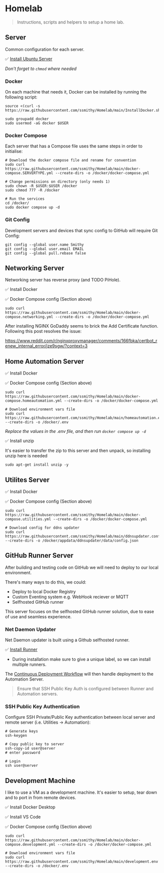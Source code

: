 # Homelab
> Instructions, scripts and helpers to setup a home lab.


## Server
Common configuration for each server.

✅ [Install Ubuntu Server](https://ubuntu.com/download/server)

*Don't forget to `chmod` where needed*

### Docker
On each machine that needs it, Docker can be installed by running the following script:

    source <(curl -s https://raw.githubusercontent.com/ssmithy/Homelab/main/InstallDocker.sh)

    sudo groupadd docker
    sudo usermod -aG docker $USER

### Docker Compose
Each server that has a Compose file uses the same steps in order to initialise:

    # Download the docker compose file and rename for convention
    sudo curl https://raw.githubusercontent.com/ssmithy/Homelab/main/docker-compose.SERVERTYPE.yml --create-dirs -o /docker/docker-compose.yml

    # Change permissions on directory (only needs 1)
    sudo chown -R $USER:$USER /docker
    sudo chmod 777 -R /docker

    # Run the services
    cd /docker/
    sudo docker compose up -d

### Git Config
Development servers and devices that sync config to GitHub will require Git Config:

    git config --global user.name Smithy
    git config --global user.email EMAIL
    git config --global pull.rebase false


## Networking Server
Networking server has reverse proxy (and TODO PiHole).

✅ Install Docker

✅ Docker Compose config (Section above)

    sudo curl https://raw.githubusercontent.com/ssmithy/Homelab/main/docker-compose.networking.yml --create-dirs -o /docker/docker-compose.yml

After installing NGINX GoDaddy seems to brick the Add Certificate function. Following this post resolves the issue:

https://www.reddit.com/r/nginxproxymanager/comments/166fbka/certbot_renew_internal_error/jze9sgw/?context=3


## Home Automation Server

✅ Install Docker

✅ Docker Compose config (Section above)

    sudo curl https://raw.githubusercontent.com/ssmithy/Homelab/main/docker-compose.homeautomation.yml --create-dirs -o /docker/docker-compose.yml

    # Download environment vars file
    sudo curl https://raw.githubusercontent.com/ssmithy/Homelab/main/homeautomation.env --create-dirs -o /docker/.env

*Replace the values in the .env file, and then run `docker compose up -d`*

✅ Install unzip

It's easier to transfer the zip to this server and then unpack, so installing unzip here is needed

    sudo apt-get install unzip -y

## Utilites Server

✅ Install Docker

✅ Docker Compose config (Section above)

    sudo curl https://raw.githubusercontent.com/ssmithy/Homelab/main/docker-compose.utilities.yml --create-dirs -o /docker/docker-compose.yml

    # Download config for ddns updater
    sudo curl https://raw.githubusercontent.com/ssmithy/Homelab/main/ddnsupdater.config.json --create-dirs -o /docker/appdata/ddnsupdater/data/config.json

## GitHub Runner Server
After building and testing code on GitHub we will need to deploy to our local environment.

There's many ways to do this, we could:

- Deploy to local Docker Registry
- Custom Eventing system e.g. WebHook reciever or MQTT
- Selfhosted GitHub runner

This server focuses on the selfhosted GitHub runner solution, due to ease of use and seamless experience.

### Net Daemon Updater
Net Daemon updater is built using a Github selfhosted runner.

✅ [Install Runner](https://github.com/ssmithy/NetDaemon/settings/actions/runners/new)

- During installation make sure to give a unique label, so we can install multiple runners.

The [Continuous Deployment Workflow](https://github.com/ssmithy/NetDaemon/blob/main/.github/workflows/CD.yml) will then handle deployment to the Automation Server.

> Ensure that SSH Public Key Auth is configured between Runner and Automation servers.


### SSH Public Key Authentication
Configure SSH Private/Public Key authentication between local server and remote server (i.e. Utilities -> Automation):

    # Generate keys
    ssh-keygen

    # Copy public key to server
    ssh-copy-id user@server
    # enter password

    # Login
    ssh user@server


## Development Machine
I like to use a VM as a development machine. It's easier to setup, tear down and to port in from remote devices.

✅ Install Docker Desktop

✅ Install VS Code

✅ Docker Compose config (Section above)

    sudo curl https://raw.githubusercontent.com/ssmithy/Homelab/main/docker-compose.development.yml --create-dirs -o /docker/docker-compose.yml

    # Download environment vars file
    sudo curl https://raw.githubusercontent.com/ssmithy/Homelab/main/development.env --create-dirs -o /docker/.env